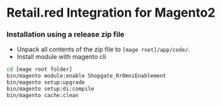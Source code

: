 # Retail.red Integration for Magento2

### Installation using a release zip file

- Unpack all contents of the zip file to `[mage root]/app/code/`.
- Install module with magento cli

```sh
cd [mage root folder]
bin/magento module:enable Shopgate_RrOmniEnablement
bin/magento setup:upgrade
bin/magento setup:di:compile
bin/magento cache:clean
```
